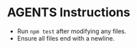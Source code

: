 # AGENTS Instructions

- Run `npm test` after modifying any files.
- Ensure all files end with a newline.

